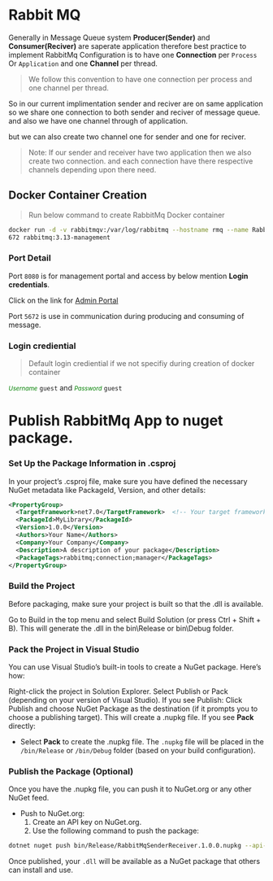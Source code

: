 ﻿# Rabbit MQ

Generally in Message Queue system __Producer(Sender)__ and __Consumer(Reciver)__ are saperate application therefore 
best practice to implement RabbitMq Configuration is to have one __Connection__ per `Process` Or `Application` and one __Channel__ per thread.

> We follow this convention to have one connection per process and one channel per thread.

So in our current implimentation sender and reciver are on same application so we share one connection to both sender and reciver of message queue.
and also we have one channel through of application.

but we can also create two channel one for sender and one for reciver.

> Note: If our sender and receiver have two application then we also create two connection. and each connection have there respective channels depending upon there need. 

## Docker Container Creation

> Run below command to create RabbitMq Docker container

```bash
docker run -d -v rabbitmqv:/var/log/rabbitmq --hostname rmq --name RabbitMqServer -p 5672:5672 -p 8080:15
672 rabbitmq:3.13-management
```
### Port Detail

Port `8080` is for management portal and access by below mention __Login credentials__.

Click on the link for <a href='http://localhost:8080/'>Admin Portal</a>

Port `5672` is use in communication during producing and consuming of message.

### Login crediential

> Default login crediential if we not specifiy during creation of docker container

<small style='color:green'>_Username_</small> `guest` and <small style='color:green'>_Password_</small> `guest`
 

# Publish RabbitMq App to nuget package.

### Set Up the Package Information in .csproj

In your project’s .csproj file, make sure you have defined the necessary NuGet metadata like PackageId, Version, and other details:

```xml
<PropertyGroup>
  <TargetFramework>net7.0</TargetFramework>  <!-- Your target framework -->
  <PackageId>MyLibrary</PackageId>
  <Version>1.0.0</Version>
  <Authors>Your Name</Authors>
  <Company>Your Company</Company>
  <Description>A description of your package</Description>
  <PackageTags>rabbitmq;connection;manager</PackageTags>
</PropertyGroup>

```

### Build the Project
Before packaging, make sure your project is built so that the .dll is available.

Go to Build in the top menu and select Build Solution (or press Ctrl + Shift + B).
This will generate the .dll in the bin\Release or bin\Debug folder.


### Pack the Project in Visual Studio
You can use Visual Studio’s built-in tools to create a NuGet package. Here’s how:

Right-click the project in Solution Explorer.
Select Publish or Pack (depending on your version of Visual Studio).
If you see Publish:
Click Publish and choose NuGet Package as the destination (if it prompts you to choose a publishing target).
This will create a .nupkg file.
If you see **Pack** directly:
* Select **Pack** to create the .nupkg file.
The `.nupkg` file will be placed in the `/bin/Release` or `/bin/Debug` folder (based on your build configuration).

### Publish the Package (Optional)
Once you have the .nupkg file, you can push it to NuGet.org or any other NuGet feed.

* Push to NuGet.org:
	1. Create an API key on NuGet.org.
	2. Use the following command to push the package:

```bash
dotnet nuget push bin/Release/RabbitMqSenderReceiver.1.0.0.nupkg --api-key Api_Key --source https://api.nuget.org/v3/index.json
```

Once published, your `.dll` will be available as a NuGet package that others can install and use.

